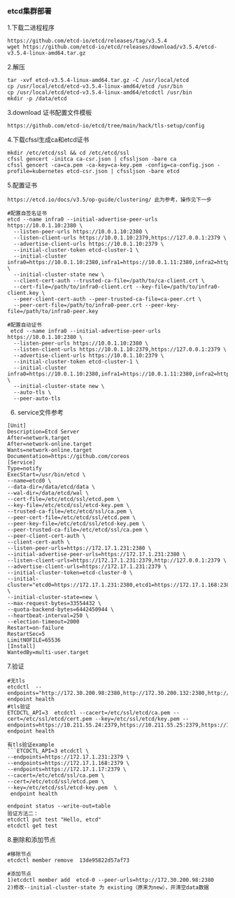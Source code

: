 ### etcd集群部署
1.下载二进程程序
```
https://github.com/etcd-io/etcd/releases/tag/v3.5.4
wget https://github.com/etcd-io/etcd/releases/download/v3.5.4/etcd-v3.5.4-linux-amd64.tar.gz
```

2.解压
```
tar -xvf etcd-v3.5.4-linux-amd64.tar.gz -C /usr/local/etcd
cp /usr/local/etcd/etcd-v3.5.4-linux-amd64/etcd /usr/bin
cp /usr/local/etcd/etcd-v3.5.4-linux-amd64/etcdctl /usr/bin
mkdir -p /data/etcd
```
3.download 证书配置文件模板

```https://github.com/etcd-io/etcd/tree/main/hack/tls-setup/config```

4.下载cfssl生成ca和etcd证书
```
mkdir /etc/etcd/ssl && cd /etc/etcd/ssl 
cfssl gencert -initca ca-csr.json | cfssljson -bare ca
cfssl gencert -ca=ca.pem -ca-key=ca-key.pem -config=ca-config.json -profile=kubernetes etcd-csr.json | cfssljson -bare etcd
```
5.配置证书
```
https://etcd.io/docs/v3.5/op-guide/clustering/ 此为参考，操作见下一步

#配置自签名证书 
etcd --name infra0 --initial-advertise-peer-urls https://10.0.1.10:2380 \
  --listen-peer-urls https://10.0.1.10:2380 \
  --listen-client-urls https://10.0.1.10:2379,https://127.0.0.1:2379 \
  --advertise-client-urls https://10.0.1.10:2379 \
  --initial-cluster-token etcd-cluster-1 \
  --initial-cluster infra0=https://10.0.1.10:2380,infra1=https://10.0.1.11:2380,infra2=https://10.0.1.12:2380 \
  --initial-cluster-state new \
  --client-cert-auth --trusted-ca-file=/path/to/ca-client.crt \
  --cert-file=/path/to/infra0-client.crt --key-file=/path/to/infra0-client.key \
  --peer-client-cert-auth --peer-trusted-ca-file=ca-peer.crt \
  --peer-cert-file=/path/to/infra0-peer.crt --peer-key-file=/path/to/infra0-peer.key
  
#配置自动证书
 etcd --name infra0 --initial-advertise-peer-urls https://10.0.1.10:2380 \
  --listen-peer-urls https://10.0.1.10:2380 \
  --listen-client-urls https://10.0.1.10:2379,https://127.0.0.1:2379 \
  --advertise-client-urls https://10.0.1.10:2379 \
  --initial-cluster-token etcd-cluster-1 \
  --initial-cluster infra0=https://10.0.1.10:2380,infra1=https://10.0.1.11:2380,infra2=https://10.0.1.12:2380 \
  --initial-cluster-state new \
  --auto-tls \
  --peer-auto-tls
```
6. service文件参考
```
[Unit]
Description=Etcd Server
After=network.target
After=network-online.target
Wants=network-online.target
Documentation=https://github.com/coreos
[Service]
Type=notify
ExecStart=/usr/bin/etcd \
--name=etcd0 \
--data-dir=/data/etcd/data \
--wal-dir=/data/etcd/wal \
--cert-file=/etc/etcd/ssl/etcd.pem \
--key-file=/etc/etcd/ssl/etcd-key.pem \
--trusted-ca-file=/etc/etcd/ssl/ca.pem \
--peer-cert-file=/etc/etcd/ssl/etcd.pem \
--peer-key-file=/etc/etcd/ssl/etcd-key.pem \
--peer-trusted-ca-file=/etc/etcd/ssl/ca.pem \
--peer-client-cert-auth \
--client-cert-auth \
--listen-peer-urls=https://172.17.1.231:2380 \
--initial-advertise-peer-urls=https://172.17.1.231:2380 \
--listen-client-urls=https://172.17.1.231:2379,http://127.0.0.1:2379 \
--advertise-client-urls=https://172.17.1.231:2379 \
--initial-cluster-token=etcd-cluster-0 \
--initial-cluster="etcd0=https://172.17.1.231:2380,etcd1=https://172.17.1.168:2380,etcd2=https://172.17.1.17:2380" \
--initial-cluster-state=new \
--max-request-bytes=33554432 \
--quota-backend-bytes=6442450944 \
--heartbeat-interval=250 \
--election-timeout=2000
Restart=on-failure
RestartSec=5
LimitNOFILE=65536
[Install]
WantedBy=multi-user.target
```
7.验证
```
#无tls
etcdctl  --endpoints="http://172.30.200.98:2380,http://172.30.200.132:2380,http://172.30.200.58:2380" endpoint health
#tls验证
ETCDCTL_API=3  etcdctl --cacert=/etc/ssl/etcd/ca.pem --cert=/etc/ssl/etcd/cert.pem --key=/etc/ssl/etcd/key.pem --endpoints=https://10.211.55.24:2379,https://10.211.55.25:2379,https://10.211.55.26:2379 endpoint health

有tls验证example
```ETCDCTL_API=3 etcdctl \
--endpoints=https://172.17.1.231:2379 \
--endpoints=https://172.17.1.168:2379 \
--endpoints=https://172.17.1.17:2379 \
--cacert=/etc/etcd/ssl/ca.pem \
--cert=/etc/etcd/ssl/etcd.pem \
--key=/etc/etcd/ssl/etcd-key.pem  \
 endpoint health
 
endpoint status --write-out=table
验证方法二：
etcdctl put test "Hello, etcd"
etcdctl get test
```

8.删除和添加节点
```
#移除节点
etcdctl member remove  13de95822d57af73

#添加节点
1)etcdctl member add  etcd-0 --peer-urls=http://172.30.200.98:2380
2)修改--initial-cluster-state 为 existing（原来为new），并清空data数据
```
